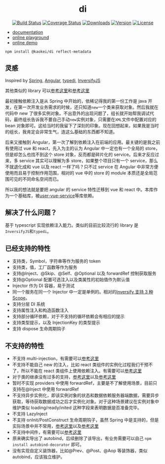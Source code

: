 <h1 align="center">di</h1>
<div align="center">

[![Build Status](https://github.com/kaokei/di/actions/workflows/build.yml/badge.svg)](https://github.com/kaokei/di/actions/workflows/build.yml)
[![Coverage Status](https://coveralls.io/repos/github/kaokei/di/badge.svg?branch=main)](https://coveralls.io/github/kaokei/di?branch=main)
[![Downloads](https://img.shields.io/npm/dm/@kaokei/di.svg?sanitize=true)](https://npmcharts.com/compare/@kaokei/di?minimal=true)
[![Version](https://img.shields.io/npm/v/@kaokei/di.svg?sanitize=true)](https://www.npmjs.com/package/@kaokei/di)
[![License](https://img.shields.io/npm/l/@kaokei/di.svg?sanitize=true)](https://www.npmjs.com/package/@kaokei/di)

</div>

- [documentation](https://kaokei.com/project/di/)
- [online playground](https://codesandbox.io/s/di-playground-zjnyv)
- [online demo](https://kaokei.com/project/di/)

```bash
npm install @kaokei/di reflect-metadata
```

## 灵感

Inspired by [Spring](https://spring.io/), [Angular](https://angular.io/), [typedi](https://github.com/typestack/typedi), [InversifyJS](https://github.com/inversify/InversifyJS)

其他类似的 library 可以[参考这里](https://github.com/topics/ioc?l=typescript)和[参考这里](https://github.com/topics/dependency-injection?l=typescript)

最初接触依赖注入是从 Spring 中开始的，依稀记得我的第一份工作是 java 开发，在第一次开发业务需求的时候，还只知道`new`一个类来获取对象。然后我就在代码中 new 了很多实例对象。不出意外的出现问题了，组长就开始帮我调试代码，最终组长告诉我不要自己手动`new`实例对象，只需要在`XML`文件中配置对应的 bean 对象即可。这给当时的我留下了深刻的印象。现在回想起来，如果我是当时的组长，我肯定会非常生气，连这么基础的东西都不知道。

后来又接触到 Angular，第一次了解到依赖注入在前端的应用。最关键的是我之前有使用过 vue 和 react，先入为主的认为 Angular 中一定也有一个全局的 store，但是却怎么也找不到这个 store 对象，反而都是碎片化的 service。后来才反应过来，多 service 其实可以理解为多 store，如果整个项目只有一个 service，那么不就退化成和 vue 以及 react 一样了吗？只不过 service 在 Angular 中非常方便使用而且易于控制作用范围，相对的 vue 中的 store 的 module 本质还是全局范围可见的不同命名空间而已。

所以我的想法就是要把 angular 的 service 特性迁移到 vue 和 react 中。本库作为一个基础库，被[user-vue-service](https://github.com/kaokei/use-vue-service)等库依赖。

## 解决了什么问题？

基于 typescript 实现依赖注入能力。类似的目前比较流行的 library 是`InversifyJS`和`typedi`。

## 已经支持的特性

- 支持类，Symbol，字符串等作为服务的 token
- 支持类，值，工厂函数等作为服务
- 支持@Inject、@Skip、@Self、@Optional 以及 forwardRef 控制获取服务
- 支持@Optional 配置可选注入以及类属性的初始值作为默认值
- Injector 作为 DI 容器，易于测试
- 同一个服务在同一个 Injector 中一定是单例的。相对的[Inversify 支持 3 种 Scope](https://github.com/inversify/InversifyJS/blob/master/wiki/scope.md)。
- 支持分层 DI 系统
- 支持属性注入和构造函数注入
- 支持部分循环依赖，对于不支持的循环依赖会有相应的提示
- 支持类型提示，以及 InjectionKey 的类型提示
- 支持 dispose 生命周期钩子

## 不支持的特性

- 不支持 multi-injection，有需要可以[参考这里](https://github.com/inversify/InversifyJS/blob/master/wiki/multi_injection.md)
- 不支持不能自己 new 的注入，比如 react 类组件的实例化过程我们干预不了，所以不能在 react 类组件上使用依赖注入。有需要可以[参考这里](https://itnext.io/dependency-injection-in-react-using-inversifyjs-a38ff0c6601)
- 对于类的继承没有过多的支持，[参考这里](https://docs.typestack.community/typedi/v/develop/02-basic-usage-guide/07-inheritance)以及[参考这里](https://github.com/inversify/InversifyJS/blob/master/wiki/inheritance.md)
- 暂时不实现 providers 中使用 forwardRef，主要是不了解使用场景，目前只支持在@Inject 中使用 forwardRef
- 不支持异步实例化，即该实例对象的状态和数据依赖服务器端数据，需要异步获取，等待获取数据成功之后才实例化对象。对于这种场景建议在实例对象中维护类似 loading/ready/inited 这种字段来表明数据是否准备完毕。
- 不支持 LazyInject
- 不支持 onInit/PostConstruct 生命周期钩子，虽然 Spring 中是支持的，但是实际场景中并不常用，[参考这里](https://github.com/angular/angular/issues/23235)以及[参考这里](https://github.com/inversify/InversifyJS/blob/master/wiki/post_construct.md)
- 不支持中间件，有需要可以[参考这里](https://github.com/inversify/InversifyJS/blob/master/wiki/middleware.md)
- 原来确实导出了 autobind，后续删除了该导出，有业务需要可以自己 `npm install autobind-decorator` 即可。
- 没有实现自定义装饰器，比如@Prev、@Post、@Aop 等装饰器，类似 autobind，应该独立维护。

